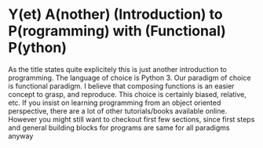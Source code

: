 # Y(et) A(nother) (Introduction) to P(rogramming) with (Functional) P(ython)

As the title states quite explicitely this is just another introduction to
programming. The language of choice is Python 3.
Our paradigm of choice is functional paradigm. I believe that composing
functions is an easier concept to grasp, and reproduce. This choice is
certainly biased, relative, etc. 
If you insist on learning programming from an object oriented perspective,
there are a lot of other tutorials/books available online. However you might
still want to checkout first few sections, since first steps and general
building blocks for programs are same for all paradigms anyway
